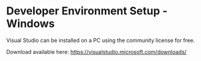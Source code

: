 
# Developer Environment Setup - Windows


Visual Studio can be installed on a PC using the community license for free.

Download available here:
https://visualstudio.microsoft.com/downloads/
